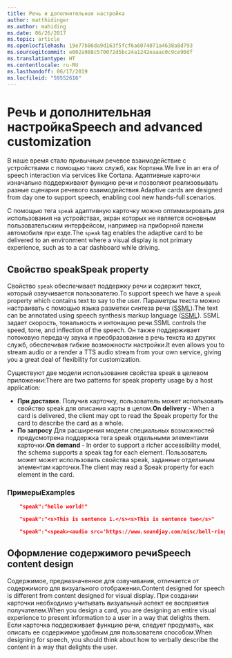 ```yaml
---
title: Речь и дополнительная настройка
author: matthidinger
ms.author: mahiding
ms.date: 06/26/2017
ms.topic: article
ms.openlocfilehash: 19e77b86da9d163f5fcf6a6074071a4638a8d793
ms.sourcegitcommit: e002a988c570072d5bc24a1242eaaac0c9ce90df
ms.translationtype: HT
ms.contentlocale: ru-RU
ms.lasthandoff: 06/17/2019
ms.locfileid: "59552616"
---
```

# <a name="speech-and-advanced-customization"></a><span data-ttu-id="b883a-102">Речь и дополнительная настройка</span><span class="sxs-lookup"><span data-stu-id="b883a-102">Speech and advanced customization</span></span>
<span data-ttu-id="b883a-103">В наше время стало привычным речевое взаимодействие с устройствами с помощью таких служб, как Кортана.</span><span class="sxs-lookup"><span data-stu-id="b883a-103">We live in an era of speech interaction via services like Cortana.</span></span>  <span data-ttu-id="b883a-104">Адаптивные карточки изначально поддерживают функцию речи и позволяют реализовывать разные сценарии речевого взаимодействия.</span><span class="sxs-lookup"><span data-stu-id="b883a-104">Adaptive cards are designed from day one to support speech, enabling cool new hands-full scenarios.</span></span>

<span data-ttu-id="b883a-105">С помощью тега `speak` адаптивную карточку можно оптимизировать для использования на устройствах, экран которых не является основным пользовательским интерфейсом, например на приборной панели автомобиля при езде.</span><span class="sxs-lookup"><span data-stu-id="b883a-105">The `speak` tag enables the adaptive card to be delivered to an environment where a visual display is not primary experience, such as to a car dashboard while driving.</span></span> 

## <a name="speak-property"></a><span data-ttu-id="b883a-106">Свойство speak</span><span class="sxs-lookup"><span data-stu-id="b883a-106">Speak property</span></span>
<span data-ttu-id="b883a-107">Свойство `speak` обеспечивает поддержку речи и содержит текст, который озвучивается пользователю.</span><span class="sxs-lookup"><span data-stu-id="b883a-107">To support speech we have a `speak` property which contains text to say to the user.</span></span> <span data-ttu-id="b883a-108">Параметры текста можно настраивать с помощью языка разметки синтеза речи ([SSML](https://msdn.microsoft.com/en-us/library/office/hh361578)).</span><span class="sxs-lookup"><span data-stu-id="b883a-108">The text can be annotated using speech synthesis markup language ([SSML](https://msdn.microsoft.com/en-us/library/office/hh361578)).</span></span> <span data-ttu-id="b883a-109">SSML задает скорость, тональность и интонацию речи.</span><span class="sxs-lookup"><span data-stu-id="b883a-109">SSML controls the speed, tone, and inflection of the speech.</span></span>  <span data-ttu-id="b883a-110">Он также поддерживает потоковую передачу звука и преобразование в речь текста из других служб, обеспечивая гибкие возможности настройки.</span><span class="sxs-lookup"><span data-stu-id="b883a-110">It even allows you to stream audio or a render a TTS audio stream from your own service, giving you a great deal of flexibility for customization.</span></span>

<span data-ttu-id="b883a-111">Существуют две модели использования свойства speak в целевом приложении:</span><span class="sxs-lookup"><span data-stu-id="b883a-111">There are two patterns for speak property usage by a host application:</span></span>

* <span data-ttu-id="b883a-112">**При доставке**. Получив карточку, пользователь может использовать свойство speak для описания карты в целом.</span><span class="sxs-lookup"><span data-stu-id="b883a-112">**On delivery** - When a card is delivered, the client may opt to read the Speak property for the card to describe the card as a whole.</span></span>
* <span data-ttu-id="b883a-113">**По запросу** Для расширения модели специальных возможностей предусмотрена поддержка тега speak отдельными элементами карточки.</span><span class="sxs-lookup"><span data-stu-id="b883a-113">**On demand** - In order to support a richer accessibility model, the schema supports a speak tag for each element.</span></span> <span data-ttu-id="b883a-114">Пользователь может может использовать свойства speak, заданные отдельным элементам карточки.</span><span class="sxs-lookup"><span data-stu-id="b883a-114">The client may read a Speak property  for each element in the card.</span></span>

### <a name="examples"></a><span data-ttu-id="b883a-115">Примеры</span><span class="sxs-lookup"><span data-stu-id="b883a-115">Examples</span></span>

```json
    "speak":"hello world!"

    "speak":"<s>This is sentence 1.</s><s>This is sentence two</s>"

    "speak":"<speak><audio src='https://www.soundjay.com/misc/bell-ringing-04.mp3'/><s>Time to wake up!</s></speak>"
```

## <a name="speech-content-design"></a><span data-ttu-id="b883a-116">Оформление содержимого речи</span><span class="sxs-lookup"><span data-stu-id="b883a-116">Speech content design</span></span>

<span data-ttu-id="b883a-117">Содержимое, предназначенное для озвучивания, отличается от содержимого для визуального отображения.</span><span class="sxs-lookup"><span data-stu-id="b883a-117">Content designed for speech is different from content designed for visual display.</span></span> <span data-ttu-id="b883a-118">При создании карточки необходимо учитывать визуальный аспект ее восприятия получателем.</span><span class="sxs-lookup"><span data-stu-id="b883a-118">When you design a card, you are designing an entire visual experience to present information to a user in a way that delights them.</span></span> <span data-ttu-id="b883a-119">Если карточка поддерживает функцию речи, следует продумать, как описать ее содержимое удобным для пользователя способом.</span><span class="sxs-lookup"><span data-stu-id="b883a-119">When designing for speech, you should think about how to verbally describe the content in a way that delights the user.</span></span>  
